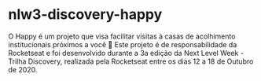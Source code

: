 # nlw3-discovery-happy
O Happy é um projeto que visa facilitar visitas à casas de acolhimento institucionais próximos a você 💜  Este projeto é de responsabilidade da Rocketseat e foi desenvolvido durante a 3a edição da Next Level Week - Trilha Discovery, realizada pela Rocketseat entre os dias 12 a 18 de Outubro de 2020.
